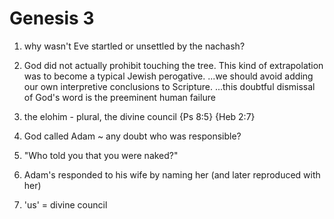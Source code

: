 # Genesis 3

1) why wasn't Eve startled or unsettled by the nachash?


3) God did not actually prohibit touching the tree.
This kind of extrapolation was to become a typical Jewish perogative.
...we should avoid adding our own interpretive conclusions to Scripture.
...this doubtful dismissal of God's word is the preeminent human failure


5) the elohim - plural, the divine council
	{Ps 8:5} {Heb 2:7}


9) God called Adam ~ any doubt who was responsible?


11) "Who told you that you were naked?"


20) Adam's responded to his wife by naming her (and later reproduced with her)


22) 'us' = divine council
